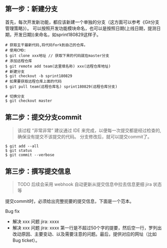 ## 第一步：新建分支
首先，每次开发新功能，都应该新建一个单独的分支（这方面可以参考《Git分支管理策略》）。 可以按照开发功能模块命名，也可以是按照日期(上线日期，提测日期，开发日期))来命名，如sprint180829这样子。

```
# 获取主干最新代码,将代码fork到自己的仓库。
# 使用CMD:
$ git clone xxx地址 // 获取下来的代码就在master分支
# 添加远程仓库
$ git remote add team(这里填名称) xxx(远程仓库地址)
# 新建分支
$ git checkout -b sprint180829
# 如果要获取远程仓库上面的代码
$ git pull team(远程仓库名) sprint180829(远程仓库分支)

# 切换分支
$ git checkout master
```

## 第二步：提交分支commit

> 该过程 “非常非常” 建议通过 IDE 来完成，以便每一次提交都是经过检查的,确保没有提交不该提交的代码。
分支修改后，就可以提交commit了。
```
$ git add --all
$ git status
$ git commit --verbose
```

## 第三步：撰写提交信息
> TODO 后续会采用 webhook 自动更新从提交信息中拉去信息更细 jira 状态等

提交commit时，必须给出完整扼要的提交信息，下面是一个范本。

Bug fix

* 解决 xxx 问题 jira: xxxx
* 解决 xxx 问题 jira: xxxx
第一行是不超过50个字的提要，然后空一行，罗列出改动原因、主要变动、以及需要注意的问题。最后，提供对应的网址（比如Bug ticket）。
